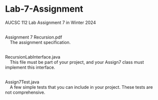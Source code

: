 # Lab-7-Assignment
AUCSC 112 Lab Assignment 7 in Winter 2024 <br><br>

Assignment 7 Recursion.pdf<br>
&nbsp;&nbsp;&nbsp;&nbsp;The assignment specification. <br><br>

RecursionLabInterface.java<br>
&nbsp;&nbsp;&nbsp;&nbsp;This file must be part of your project, and your Assign7 class must implement this interface. <br><br>

Assign7Test.java<br>
&nbsp;&nbsp;&nbsp;&nbsp;A few simple tests that you can include in your project.  These tests are not comprehensive. <br><br>
